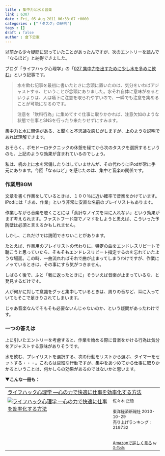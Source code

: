```yaml
---
title : 集中力と水と音楽
link : 6307
date : Fri, 05 Aug 2011 06:33:07 +0000
categories : ["「タスク」の研究"]
tags : []
draft : false
author : 倉下忠憲
---
```


以前から少々疑問に思っていたことがあったんですが、次のエントリーを読んで「なるほど」と納得できました。

ブログ「ライフハック心理学」の「<a href="http://www.mindhacks.jp/2011/08/post-3809">027 集中力を出すために少し水を多めに飲む</a>」という記事です。


<blockquote>
水を飲む記事を最初に書いたときに念頭に置いたのは、気分をいわばアジャストする、ということが念頭にありました。水それ自体に意味があるというよりは、人は嚥下に注意を取られやすいので、一瞬でも注意を集めることが可能になるのです。

注意を「飲料行為」に集めてすぐ仕事に取りかかれば、注意欠如のような状態で仕事とSNSを行ったり来たりせずにすみます。
</blockquote>

集中力と水に関係がある、と聞くと不思議な感じがしますが、上のような説明であれば理解できます。

おそらく、ポモドーロテクニックの休憩を経てから次のタスクを選択するというのも、上記のような効果が含まれているのでしょう。

私は、机の上に水を常備したりはしていませんが、その代わりにiPodが常に手元にあります。今回「なるほど」を感じたのは、集中と音楽の関係です。

<h3>作業用BGM</h3>
文章を書く作業をしているときは、１００％に近い確率で音楽をかけています。iPodには「さあ、作業」という非常に安直な名前のプレイリストもあります。

作業しながら音楽を聴くことには「余計なノイズを耳に入れない」という効果がまず考えられます。ファストフード店でノマドをしようと思えば、こういった予防壁は必須と言えるかもしれません。

しかし、これだけでは説明できないことがあります。

たとえば、作業用のプレイリストの代わりに、特定の曲をエンドレスリピートで聴こうと思っていたら、そもそもエンドレスリピート指定するのを忘れていたような場面。この時、一曲流れればそれで曲が止まってしまうわけですが、作業にノッているときは、その事にすら気がつきません。

しばらく後で、ふと「我に返ったときに」そういえば音楽が止まっているな、と発見するだけです。

人が何かに対して意識をグッと集中しているときは、周りの音など、耳に入っていてもそこで足きりされてしまいます。

じゃあ音楽なんてそもそも必要ないんじゃないのか、という疑問があったわけです。

<h3>一つの答えは</h3>
上に引いたエントリーを考慮すると、作業を始める際に音楽をかける行為は気分をアジャストする意味がありそうです。

水を飲む、プレイリストを選択する、次の行動をリストから選ぶ、タイマーをセットする・・・。これらは些細な行動ですが、集中をあつめてから仕事に取りかかるということは、何かしらの効果があるのではないかと思います。

<strong>▼こんな一冊も：</strong>
<table  border="0" cellpadding="5"><tr><td colspan="2"><a href="http://www.amazon.co.jp/exec/obidos/ASIN/4492044000/goodpic-22/" target="_top">ライフハック心理学 ―心の力で快適に仕事を効率化する方法</a></td></tr><tr><td valign="top"><a href="http://www.amazon.co.jp/exec/obidos/ASIN/4492044000/goodpic-22/" target="_top"><img src="http://ecx.images-amazon.com/images/I/51o0dtzDBaL._SL160_.jpg" border="0" alt="ライフハック心理学 ―心の力で快適に仕事を効率化する方法" /></a></td><td valign="top"><font size="-1">佐々木 正悟 <br /><br />東洋経済新報社  2010-10-29<br />売り上げランキング : 218732<br /><br /><br /><a href="http://www.amazon.co.jp/exec/obidos/ASIN/4492044000/goodpic-22/" target="_top">Amazonで詳しく見る</a></font><font size="-2"> by <a href="http://www.goodpic.com/mt/aws/index.html" >G-Tools</a></font></td></tr></table>

